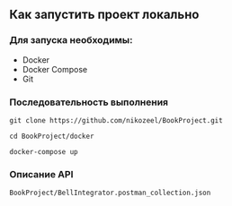 ## Как запустить проект локально

### Для запуска необходимы:
- Docker
- Docker Compose
- Git

### Последовательность выполнения

`git clone https://github.com/nikozeel/BookProject.git`

`cd BookProject/docker`

`docker-compose up`

### Описание API

`BookProject/BellIntegrator.postman_collection.json`